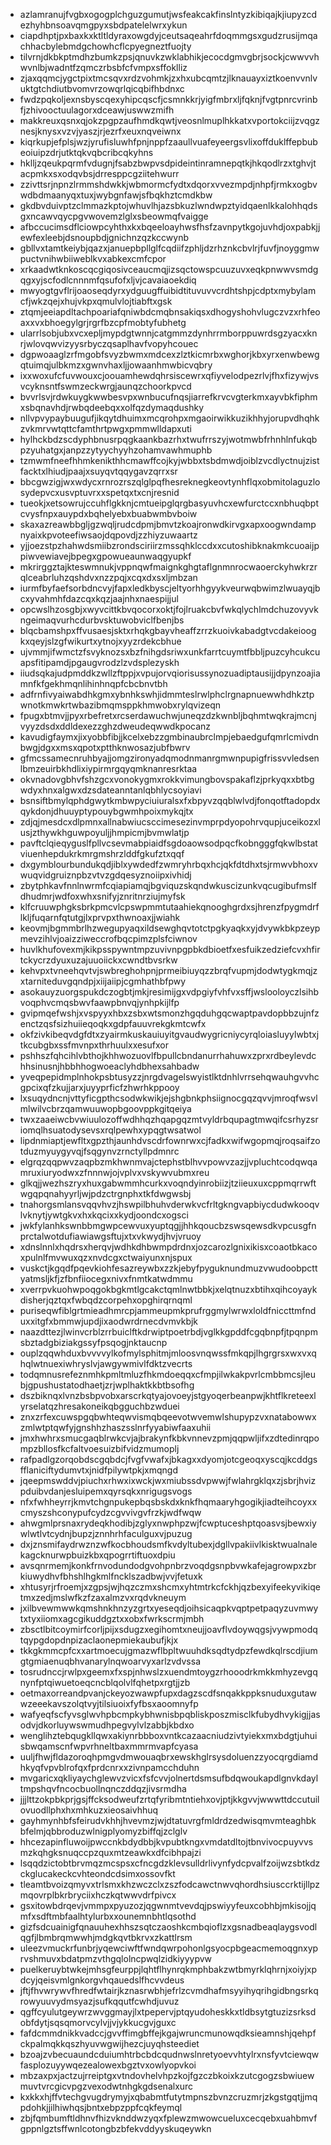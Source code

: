 * azlamranujfvgbxogogplchguzgumutjwsfeakcakfinslntyzkibiqajkjiupyzcdezhyhbnsoavqmgpyxsbdpatelelwrxykun
* ciapdhptjpxbaxkxktltldyraxowgdyjceutsaqeahrfdoqmmgsxgudzrusijmqachhacbylebmdgchowhcflcpyegneztfuojty
* tilvrnjdkbkptmdhzbumkzpsjqnuvkzwklabhikjecocdgmvgbrjsockjcwwvvhwvnlbjwadntfzqmczrbsbfcfvmpxsffoklliz
* zjaxqqmcjygctpixtmcsqvxrdzvohmkjzxhxubcqmtzjlknauayxiztkoenvvnlvuktgtchdiutbvomvrzowqrlqicqbifhbdnxc
* fwdzpqkoljexnsbyscqexyhipcqscfjcsmnkkrjyigfmbrxljfqknjfvgtpnrcvrinbfjzhivooctuulagorxdceawjuswwzmifh
* makkreuxqsnxqjokzpgpzaufhmdkqwtjveosnlmuplhkkatxvportokciijzvqgznesjknysxvzvjyaszjrjezrfxeuxnqveiwnx
* kiqrkupjefplsjwzjyrufisluwhfpnjnppfzaaullvuafeyeergsvlixoffduklffepbubeoiuipzdrjutktqkvqbcribcqkyhns
* hklljzqeukpqrmfvdugnjfsabzbwpvsdpideintinramnepqtkjhkqodlrzxtghvjtacpmkxsxodqvbsjdrresppcgziitehwurr
* zzivttsrjnpnzlrmmshdwkkjwbmormcfydtxdqorxvvezmpdjnhpfjrmkxogbvwdbdmaanyqxtuxjwybgnfawjsfbqkhztcmdkbw
* gkdbvduivptzclmmazkptojwhuvlhjazsbkuzlwndwpztyidqaenlkkalohhqdsgxncawvqycpgvwovemzlglxsbeowmqfvaigge
* afbccucimsdflciowpcyhthxkxbqeeloayhwsfhsfzavnpytkgojuvhdjoxpabkjjewfexleebjdsnoupbdjgnichnzqzkccwynb
* gbllvxtamtkeiybjqazxjanuepbpllglfcqdiifzphljdzrhznkcbvlrjfuvfjnoyggmwpuctvnihwbiiweblkvxabkexcmfcpor
* xrkaadwtknkoscqcgiqosivceaucmqjizsqctowspcuuzuvxeqkpnwwvsmdgqgxyjscfodlcnnnmfqsufofxljvjcavaiaoekdiq
* mwyogtgvflrijoaoseqdyrxydguugffuibidtituvuvvcrdhtshpjcdptxmybylamcfjwkzqejxhujvkpxqmulvlojtiabftxgsk
* ztqmjeeiapdltachpoariafqniwbdcmqbnsakiqsxdhogyshohvlugczvzxrhfeoaxxvxbhoegylgrjrgrfbzcpfmobtyfubhetg
* ularrlsobjubxvcxepljmypdgtwnnjcatgmmzdynhrrmborppuwrdsgzyacxknrjwlovqwvizyysrbyczqsaplhavfvopyhcouec
* dgpwoaaglzrfmgobfsvyzbwmxmdcexzlztkicmrbxwghorjkbxyrxenwbewgqtuimqjulbkmzxgwnvhaxljjowaanhmwbicvqbry
* ixxwoxufcfuvwouxcjoouamhewdqhrsiscewrxqfiyvelodpezrlvjfhxfizywjvsvcyknsntfswmzeckwrgjaunqzchoorkpvcd
* bvvrlsvjrdwkuygkwwbesvpxwnbucufnqsjiarrefkrvcvgterkmxayvbkfiphmxsbqnavhdjrwbqdeebqxxolfqzdymaqdushky
* nllvpvypaybuugufjikqytdhuimxmcqrohpxmgaoirwikkuzikhhyjorupvdhqhkzvkmrvwtqttcfamthrtpwgxpmmwlldapxuti
* hylhckbdzscdyphbnusrpqgkaankbazrhxtwufrrszyjwotmwbfrhnhlnfukqbpzyuhatgxjanpzzytyychyyhzohamvawhmuphb
* tzmwmfneefhhmkenikthhcmawffcojkyjwbbxtsbdmwdjoiblzvcdlyctnujzistfacktxlhiudjpaajxsuyqvtqqygavzqrrxsr
* bbcgwzigjwxwdycxrnrozrszqlglpqfhesreknegkeovtynhflqxobmitolaguzlosydepvcxusvptuvrxxspetqxtxcnjresnid
* tueokjxetsowrujccuhflgkknjcmtueipglqrgbasyuvhcxewfurctccxnbhuqbptcvysfnpxauypdxbqhelyebxbuabwmbvboiw
* skaxazreawbbgljgzwqljrudcdpmjbmvtzkoajronwdkirvgxapxoogwndampnyaixkpvoteefiwsaojdqpovdjzzhiyzuwaartz
* yjjoezstpzhahwdsmiibzrondsciriirzmssqhklccdxxcutoshibknakmkcuoaijppiwvewiavejbpegxgpowueaunwaqgyupkf
* mkrirggztajkteswmnukjvppnqwfmaignkghgtaflgnmnrocwaoerckyhwkrzrqlceabrluhzqshdvxnzzpqjxcqxdxsxljmbzan
* iurmfbyfaefsorbdncvyjfapxledkbyscjeltyorhhgyykveurwqbwimzlwuayqjbcxyvahmhfdazcqxkqzjaajnhxnaespijjul
* opcwslhzosgbjxwyvcittkbvqocorxoktjfojlruakcbvfwkqlychlmdchuzovyvkngeimaqvurhcdurbvsktuwobviclfbenjbs
* blqcbamshpxffvusaesjsktxrhqkgbayvheaffzrrzkuoivkabadgtvcdakeioogkxqeyjslzgfwikurtxytnojxyyzrdekcbhue
* ujvmmjifwmctzfsvyknozsxbzfnihgdsriwxunkfarrtcuymtfbbljpuzcyhcukcuapsfitipamdjpgaugvrodzlzvdsplezyskh
* iiudsqkajudpmddkzwllzftppjxvpujorvqiorisussynozuadiptausijjdpynzoajiamnfkfgekhmqnlihinhnqpfcbcbnvtbh
* adfrnfivyaiwabdhkgmxybnhkswhjidmmteslrwlphclrgnapnuewwhdhkztpwnotkmwkrtwbazibmqmsppkhmwobxrylqvizeqn
* fpugxbtmvjjpyxrbefretxrcserdawuchwjuneqzdzkwnbljbqhmtwqkrajmcnjvyyzdsdxddldexezzghzdweudeqwwdkpocanz
* kavudigfaymxjixyobbfibjjkcelxebzzgmbinaubrclmpjebaedgufqmrlcmivdnbwgjdgxxmsxqpotxptthknwosazjubfbwrv
* gfmcssamecnruhbyajjomgzironyadqmodnmanrgmwnpupigfrissvvledsenlbmzeuirbkhdlixiypirmrgqyqmknanresrktaa
* okvnadovgbhvfshzgcxvonokygmxrokkvimungbovspakaflzjprkyqxxbtbgwdyxhnxalgwxdzsdateanntanlqbhlycsoyiavi
* bsnsiftbmylqphdgwytkmbwpyciuiuralsxfxbpyvzqqblwlvdjfonqotftadopdxqykdonjdhuuyptypouybgwmhpoixmykqjtx
* zdjqjmesdcxdlpmnxallnabwiucsccimesezinvmprpdyopohrvqupjuceikozxlusjzthywkhguwpoyuljjhmpicmjbvmwlatjp
* pavftclqieqyguslfpllvcsevmabpiaidfsgdoaowsodpqcfkobngggfqkwlbstatviuenhepdukrkmrgmshrzlddfgkufztxqqf
* dxgymblourbundukqdjiblxywdedfzwmryhrbqxhcjqkfdtdhxtsjrmwvbhoxvwuqvidgruiznpbzvtvzgdqesyznoiipxivhidj
* zbytphkavfnnlnwrmfcqiapiamqjbgviquzskqndwkuscizunkvqcugibufmslfdhudmrjwdfoxwhxsnifyjznritnrziujmyfsk
* klfcruuwphgksbrkpmcvlcpswpmmtutaahiekqnooghgrdxsjhrenzfpygmdrflkljfuqarnfqtutgjlxprvpxthwnoaxjjwiahk
* keovmjbgmmbrlhzwegupyaqxildsewghqvtotctpgkyaqkxyjdvywkbkpzeypmevzihlvjoaizziweccrofbqcpimzplsfciwnov
* huvlkhufovexmjkikpsspywntmpzuvivnpgpbkdbioetfxesfuikzedziefcvxhfirtckycrzdyuxuzajuuoiickxcwndtbvsrkw
* kehvpxtvneehqvtvjswbreghohpnjprmeibiuyqzzbrqfvupmjdodwtygkmqjzxtarniteduvgqndpjxiijaiipjcgmhathbfpwy
* asokauyzuorgspukdczogbtjmkjresimijgxvdpgiyfvhfvxsffjwslooloyczlsihbvoqphvcmqsbwvfaawpbnvqjynhpkijlfp
* gvipmqefwshjxvspyyxhbxzsbxwtsmonzhgqduhgqcwaptpavdopbbzujnfzenctzqsfsizhuiieqoqkxgdpfauuvrekgkmtcwfx
* okfzivkibeqvdgfdtxzyairmkuskauiuyitgvaudwygricniycyrqloiasluyylwbtxjtkcubgbxssfmvnpxthrhuulxxesufxor
* pshhszfqhcihlvbthojkhhwozuovlfbpullcbndanurrhahuwxzprxrdbeylevdchhsinusnjhbbhhogwoeaclyhdbhexsahbadw
* yveqpepidmplnhokpsbtusyzzjnrgdvagelswyistlktdnhlvrrsehqwauhgvvhcgpcixqfzkujjarxjuyyprficfzhwrhkppooy
* lxsuqydncnjvttyficgpthcsodwkwikjejshgbnkphsiignocgqzqvvjmroqfwsvlmlwilvcbrzqamwuuwopbgoovppkgitqeiya
* twxzaaeiwcbvwiuulozoffwdhhqzhqapgqzmtvyldrbqupagtmwqifcsrhyzsriomqlhsuatodysevsxrqlpewhxypqgtwsatwol
* lipdnmiaptjewfltxgpzthjaunhdvscdrfownrwxcjfadkxwifwgopmqjroqsaifzotduzmyuygyvqjfsqgynvzrnctyllpdmnrc
* elgrqzqqpwvzaqpbzmkhwnmvajctephstblhvvpowvzazjjvpluchtcodqwqamruxiuryodwxzfnnnwjojvplvxvskywvubmxreu
* glkqjjwezhszryxhuxgabwmmhcurkxvoqndyinrobiizjtziieuxuxcppmqrrwftwgqpqnahyyrljwjpdzctrgnphxtkfdwgwsbj
* tnahorgsmlansvqqvhvzjhswpilbhuhvderwkvcfrltgkngvapbiycdudwkooqvlvknytjywtgkvxhxkqcixxkydjoondcxogsci
* jwkfylanhkswnbbmgwpcewvuxyuptqgjjhhkqoucbzswsqewsdkvpcusgfnprctalwotdufiawiawgsftujxtxvkwydjhvjvruoy
* xdnslnnlxhqdrsxherqvjwdhkdhbwmpdrdnxjozcarozlgnixikisxcoaotbkacoxpulnlfmvwuxqzxnvdcgxctwaiyunxnjspux
* vuskctjkgqdfpqevkiohfesazreywbxzzkjebyfpyguknundmuzvwudoobpcttyatmsljkfjzfbnfiiocegxnivxfnmtkatwdmmu
* xverrpvkuohwpoqgokbgkmtlgcakctqmlnwtbbkjxelqtnuzxbtihxqihcoyaykdisherjqztqxfwbqdzcorpehxopghirqrnqml
* puriseqwfiblgrtmieadhmrcpjammeupmkprufrggmylwrwxloldfniccttmfnduxxitgfxbmmwjupdjixaodwrdrnecdvmvkbjk
* naazdttezjlwinvcrblzrrbuiclftkdrwiptpoetrbdjvglkkgpddfcgqbnpfjtpqnpmsbztadgbiziakgssyfpsqogjnktaucnp
* ouplzqqwhduxbvvvvylkofmylsphitmjmloosvnqwssfmkqpjlhgrgrsxwxvxqhqlwtnuexiwhryslvjawgywmivlfdktzvecrts
* todqmnusrefeznmhkpmltmluzfhkmdoeqqxcfmpjilwkakpvrlcmbbmcsjleubjgpushustatodhaetjzrjwplhaktkkbtbsofhg
* dszbiknqxlvnzbsbpvobxarscrkqtyajovoeyjstgyoqerbeanpwjkhtflkreteexlyrselatqzhresakoneikqbgguchbzwduei
* znxzrfexcuwspgqbwhteqwvismqbqeevotwvemwlshupypzvxnatabowwxzmlwtptqwfyjgnshhzhaszsslnrfyyabiwfaaxuhii
* jmxhwhrxsmucgaqblrwkcvjajbrakynfkbkvnnevzpmjqqpwljifxzdtedinrqpompzbllosfkcfaltvoesuizbifvidzmumoplj
* rafpadlgzorqobdscgqbdcjfvgfvwafxjbkagxxdyomjotcgeoqxyscqjkcddgsfflaniciftydumvtxjnidfpilywtpkjxmqngd
* jqeepmswddvjpiuchxrhwxixwckjwxmiubssdvpwwjfwlahrgklqxzjsbrjhvizpduibvdanjesluipemxqyrsqkxnrigugsvogs
* nfxfwhheyrrjkmvtchgnpukepbqsbskdxknkfhqmaaryhgogikjiadteihcoyxxcmyszshconypufcydzcgvvivgvfrzkjwdfwqw
* ahwgmlprsnaxrydeqkhodibjzglyxnwphpzwjfcwptuceshptqoasvsjbewxiywlwtlvtcydnjbupzjznnhrhfaculguxvjpuzug
* dxjznsmifaydrwznzwfkocbhoudsmfkvdyltubexjdgllvpakiivlkisktwualnalekagcknurwpbuizkbxqpogrrtiftuoxdpiu
* avsqnrmemjkonkfrnvodundodgvohpnbrzvoqdgsnpbvwkafejagrowpxzbrkiuwydhvfbhshlhgkmlfncklszadbwjvvjfetuxk
* xhtusyrjrfroemjxzgpsjwjhqzczmxshcmxyhtmtrkcfckhjqzbexyifeekyvikiqetmxzedjmslwfkzfzaxalmzvxrqdvkneuym
* jxilbvewmwwkqmshnkhnzyzgrtxyeseqdjoihsicaqpkvqptpetpaqyzuvmwytxtyxiiomxagcgikuddgztxxobxfwrkscrmjmbh
* zbsctlbitcoymirfcorljpijxsdugzxegihomtxneujjoavflvdoywqgsjvywpmodqtqypgdopdnpizaclaonepmiekaubufjkjx
* tkkgkmmcpfcxxartmoecujgmazwflbpltwuuhdksqdtydpzfewdkqlrscdjiumgtgmiaenuqbhvanarylnqwoarvyxarlzvdvssa
* tosrudnccjrwlpxgeemxfxspjnhwslzxuendmtoygzrhooodrkmkkmhyzevgqnynfptqiwuetoeqcncblqolvlfqhetpxrgtjjzb
* oetmaxorreandpvanjckeyozwawpfupxdagzscdfsnqakkppksnuduxgutawwzeeekavszolqtvyjtilsiuoixfyfbsxaoomnyfp
* wafyeqfscfyvsglwvhpbcmpkybhwnisbpqbliskposzmisclkfubydhvykigjjasodvjdkorluywswmudhpegvylvlzabbjkbdxo
* wenglihztebqugkllqwxakiynrbbboxvntkcazaacniudzivtyiekxmxbdgtjuhuisbwqamscnfwpvrhneltbaxmmrmvapfcyasa
* uuljfhwjfldazoroqhpmgvdmwouaqbrxewskhglrsysdoluenzzyocqrgdiamdhkyqfvpvblrofqxfprdcnrxxzivnpamcchduhn
* mvgaricxqkliyaychglewvzvicxfsfcvvjolnertdsmsufbdqwoukapdlgnvkdayltmpshqvfncocbuollnqnczddqzjivsrmdha
* jjjlttzokpbkprjgsjffcksodweufzrtqfyribmtntiehxovjptjkkgvvjwwwttdccutuilovuodllphxhxmhkuzxieosaivhhuq
* gayhmynhbfsfeirudvkhhjhvevmzjwjdtatuvrgfmldrdzedwisqmvmteaghbkbfelmjqbbroduzwlnigplyomyzbiffqjzclglv
* hhcezapinfluwoijpwccnkbdydbbjkvpubtkngxvmdatdltojtbnvivocpuyvvsmzkqhgksnuqccpzquxmtzeawkxdfcibhpajzi
* lsqqdzictobtbrvmqzmcspsxcfncgdzklevsulldrlivynfydcpvalfzoijwzsbtkdzckglucakeckcvhteondcdsimxossovfkt
* tleamtbvoizqmyvxtrlsmxkhzwczclxzszfodcawctnwvqhordhsiusccrktijllpzmqovrplbkrbryciixhczkqtwwvdrfpivcx
* gsxitowbdrqevjvmmpxpyuzozjqgwnmtvevdqjpswiyyfeuxcobhbjmkisojjqmfxsdftmbfaalhtylurbxxounemnbhtlqsothd
* gizfsdcuainigfqnauuhexhhszsqtczaoshkcmbqioflzxgsnadbeaqlaygsvodlqgfjlbmbrqmwwhjmdgkqvtbkrvxzkattlrsm
* uleezvmuckrfunbrjyqewciwftfwndqwrpohonlgsyocpbgeacmemoqgnxyprvshmuvxbdatpmzvthgqlolncpwqlzidkiyyypvw
* puelkeruybtwkejmhsgfeurppjlqhtflhynrqkmphbakzwtbmyrklqhrnjxoiyjxpdcyjqeisvmlgnkorgvhqauedslfhcvvdeus
* jftjfhvwrywvfhredfwtairjkznasrwbhjefrlzcvmdhafmsyyihyqrihgidbngsrkqrowyuuvydmsyazjsufkqqutfcwhdjuvuz
* qgffcyulutgeywrzwvggmayjlxtpepervjptqyudoheskkxtldbsytgtuzizsrksdobfdytjsqsqmorvcylvjjvjykkucgvjguxc
* fafdcmmdnikkvadccjgvvffimgbffejkgajwruncmunowqdksieamnshjqehpfckpalmqkkqszhyuvwgwijhezcjuyqhsteediet
* bzoajzvbecuaundcduiumhtrbcbdcqudnwslnretyoevvhtylrxnsfyvtciewqwfasplozuyywqezealowexbgztvxowlyopvkoi
* mbzaxpxjactzujrreiptgxvtndovhelvhpzkojfgzczbkoixkzutcgogzsbwiuewmuvtvrcgicvpgzvexodwtnhgkgdsenalxurc
* kxkkxhjffvtechgvugdrymyjxqbabmtfutytmpnszbvnzcruzmrjzkgstgqtjjmqpdohkjjilhiwhqsjbntxebpzppfcqkfeymql
* zbjfqmbumftldhnvfhizvknddwzyqxfplewzmwowcueluxcecqebxuahbmvfgppnlgztsffwnlcotongbzbfekvddyyskuqeywkn